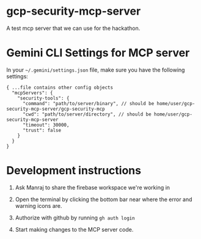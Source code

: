 # gcp-security-mcp-server
A test mcp server that we can use for the hackathon.

# Gemini CLI Settings for MCP server
In your `~/.gemini/settings.json` file, make sure you have the following settings:

```
{ ...file contains other config objects
  "mcpServers": {
    "security-tools": {
      "command": "path/to/server/binary", // should be home/user/gcp-security-mcp-server/gcp-security-mcp
      "cwd": "path/to/server/directory", // should be home/user/gcp-security-mcp-server
      "timeout": 30000,
      "trust": false
    }
  }
}
```

# Development instructions
1. Ask Manraj to share the firebase workspace we're working in

2. Open the terminal by clicking the bottom bar near where the error and warning icons are.

3. Authorize with github by running 
```gh auth login```

4. Start making changes to the MCP server code.